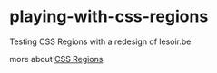 playing-with-css-regions
========================

Testing CSS Regions with a redesign of lesoir.be

more about [CSS Regions](http://html.adobe.com/webstandards/cssregions/)

